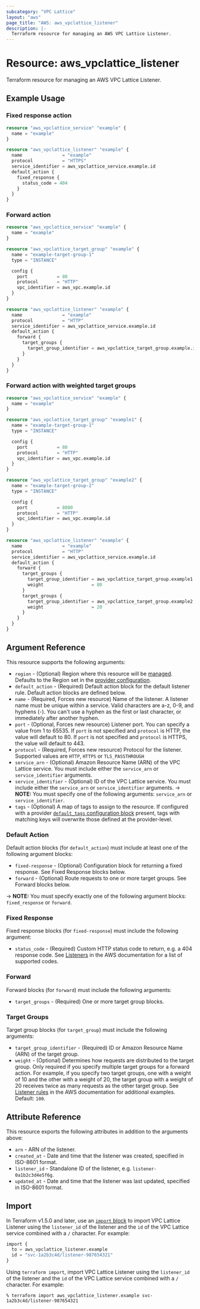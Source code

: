 ```yaml
---
subcategory: "VPC Lattice"
layout: "aws"
page_title: "AWS: aws_vpclattice_listener"
description: |-
  Terraform resource for managing an AWS VPC Lattice Listener.
---
```


# Resource: aws_vpclattice_listener

Terraform resource for managing an AWS VPC Lattice Listener.

## Example Usage

### Fixed response action

```terraform
resource "aws_vpclattice_service" "example" {
  name = "example"
}

resource "aws_vpclattice_listener" "example" {
  name               = "example"
  protocol           = "HTTPS"
  service_identifier = aws_vpclattice_service.example.id
  default_action {
    fixed_response {
      status_code = 404
    }
  }
}
```

### Forward action

```terraform
resource "aws_vpclattice_service" "example" {
  name = "example"
}

resource "aws_vpclattice_target_group" "example" {
  name = "example-target-group-1"
  type = "INSTANCE"

  config {
    port           = 80
    protocol       = "HTTP"
    vpc_identifier = aws_vpc.example.id
  }
}

resource "aws_vpclattice_listener" "example" {
  name               = "example"
  protocol           = "HTTP"
  service_identifier = aws_vpclattice_service.example.id
  default_action {
    forward {
      target_groups {
        target_group_identifier = aws_vpclattice_target_group.example.id
      }
    }
  }
}
```

### Forward action with weighted target groups

```terraform
resource "aws_vpclattice_service" "example" {
  name = "example"
}

resource "aws_vpclattice_target_group" "example1" {
  name = "example-target-group-1"
  type = "INSTANCE"

  config {
    port           = 80
    protocol       = "HTTP"
    vpc_identifier = aws_vpc.example.id
  }
}

resource "aws_vpclattice_target_group" "example2" {
  name = "example-target-group-2"
  type = "INSTANCE"

  config {
    port           = 8080
    protocol       = "HTTP"
    vpc_identifier = aws_vpc.example.id
  }
}

resource "aws_vpclattice_listener" "example" {
  name               = "example"
  protocol           = "HTTP"
  service_identifier = aws_vpclattice_service.example.id
  default_action {
    forward {
      target_groups {
        target_group_identifier = aws_vpclattice_target_group.example1.id
        weight                  = 80
      }
      target_groups {
        target_group_identifier = aws_vpclattice_target_group.example2.id
        weight                  = 20
      }
    }
  }
}
```

## Argument Reference

This resource supports the following arguments:

* `region` - (Optional) Region where this resource will be [managed](https://docs.aws.amazon.com/general/latest/gr/rande.html#regional-endpoints). Defaults to the Region set in the [provider configuration](https://registry.terraform.io/providers/hashicorp/aws/latest/docs#aws-configuration-reference).
* `default_action` - (Required) Default action block for the default listener rule. Default action blocks are defined below.
* `name` - (Required, Forces new resource) Name of the listener. A listener name must be unique within a service. Valid characters are a-z, 0-9, and hyphens (-). You can't use a hyphen as the first or last character, or immediately after another hyphen.
* `port` - (Optional, Forces new resource) Listener port. You can specify a value from 1 to 65535. If `port` is not specified and `protocol` is HTTP, the value will default to 80. If `port` is not specified and `protocol` is HTTPS, the value will default to 443.
* `protocol` - (Required, Forces new resource) Protocol for the listener. Supported values are `HTTP`, `HTTPS` or `TLS_PASSTHROUGH`
* `service_arn` - (Optional) Amazon Resource Name (ARN) of the VPC Lattice service. You must include either the `service_arn` or `service_identifier` arguments.
* `service_identifier` - (Optional) ID of the VPC Lattice service. You must include either the `service_arn` or `service_identifier` arguments.
-> **NOTE:** You must specify one of the following arguments: `service_arn` or `service_identifier`.
* `tags` - (Optional) A map of tags to assign to the resource. If configured with a provider [`default_tags` configuration block](/docs/providers/aws/index.html#default_tags-configuration-block) present, tags with matching keys will overwrite those defined at the provider-level.

### Default Action

Default action blocks (for `default_action`) must include at least one of the following argument blocks:

* `fixed-response` - (Optional) Configuration block for returning a fixed response. See Fixed Response blocks below.
* `forward` - (Optional) Route requests to one or more target groups. See Forward blocks below.

-> **NOTE:** You must specify exactly one of the following argument blocks: `fixed_response` or `forward`.

### Fixed Response

Fixed response blocks (for `fixed-response`) must include the following argument:

* `status_code` - (Required) Custom HTTP status code to return, e.g. a 404 response code. See [Listeners](https://docs.aws.amazon.com/vpc-lattice/latest/ug/listeners.html) in the AWS documentation for a list of supported codes.

### Forward

Forward blocks (for `forward`) must include the following arguments:

* `target_groups` - (Required) One or more target group blocks.

### Target Groups

Target group blocks (for `target_group`) must include the following arguments:

* `target_group_identifier` - (Required) ID or Amazon Resource Name (ARN) of the target group.
* `weight` - (Optional) Determines how requests are distributed to the target group. Only required if you specify multiple target groups for a forward action. For example, if you specify two target groups, one with a
weight of 10 and the other with a weight of 20, the target group with a weight of 20 receives twice as many requests as the other target group. See [Listener rules](https://docs.aws.amazon.com/vpc-lattice/latest/ug/listeners.html#listener-rules) in the AWS documentation for additional examples. Default: `100`.

## Attribute Reference

This resource exports the following attributes in addition to the arguments above:

* `arn` - ARN of the listener.
* `created_at` - Date and time that the listener was created, specified in ISO-8601 format.
* `listener_id` - Standalone ID of the listener, e.g. `listener-0a1b2c3d4e5f6g`.
* `updated_at` - Date and time that the listener was last updated, specified in ISO-8601 format.

## Import

In Terraform v1.5.0 and later, use an [`import` block](https://developer.hashicorp.com/terraform/language/import) to import VPC Lattice Listener using the `listener_id` of the listener and the `id` of the VPC Lattice service combined with a `/` character. For example:

```terraform
import {
  to = aws_vpclattice_listener.example
  id = "svc-1a2b3c4d/listener-987654321"
}
```

Using `terraform import`, import VPC Lattice Listener using the `listener_id` of the listener and the `id` of the VPC Lattice service combined with a `/` character. For example:

```console
% terraform import aws_vpclattice_listener.example svc-1a2b3c4d/listener-987654321
```
